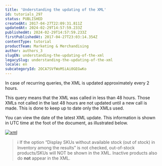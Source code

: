 ```yaml
---
title: 'Understanding the updating of the XML'
id: tutorials_297
status: PUBLISHED
createdAt: 2017-04-27T22:09:31.811Z
updatedAt: 2024-02-29T14:57:59.233Z
publishedAt: 2024-02-29T14:57:59.233Z
firstPublishedAt: 2017-04-27T23:03:14.354Z
contentType: tutorial
productTeam: Marketing & Merchandising
author: authors_3
slugEN: understanding-the-updating-of-the-xml
legacySlug: understanding-the-updating-of-the-xml
locale: en
subcategoryId: 2OCA7SVfWoMSiAi0GEGwKo
---
```


In case of recurring queries, the XML is updated approximately every 2 hours.

This query means that the XML was called in less than 48 hours. Those XMLs not called in the last 48 hours are not updated until a new call is made. This is done to keep up to date only the XMLs used.

You can view the date of the latest XML update. This information is shown in UTC time at the foot of the document, as illustrated below.

[![xml](//images.contentful.com/alneenqid6w5/4f0ryUsnO8UQM8micg88EQ/8127b7bad05fd3b27fcc84f0754e7ea0/xml.png)](//images.contentful.com/alneenqid6w5/4f0ryUsnO8UQM8micg88EQ/8127b7bad05fd3b27fcc84f0754e7ea0/xml.png "![xml](//images.contentful.com/alneenqid6w5/4f0ryUsnO8UQM8micg88EQ/8127b7bad05fd3b27fcc84f0754e7ea0/xml.png)")

> ℹ️ If the option “Display SKUs without available stock (out of stock) in Inventory among the results” is not checked, out-of-stock products/SKUs will NOT be shown in the XML. Inactive products also do **not** appear in the XML.
